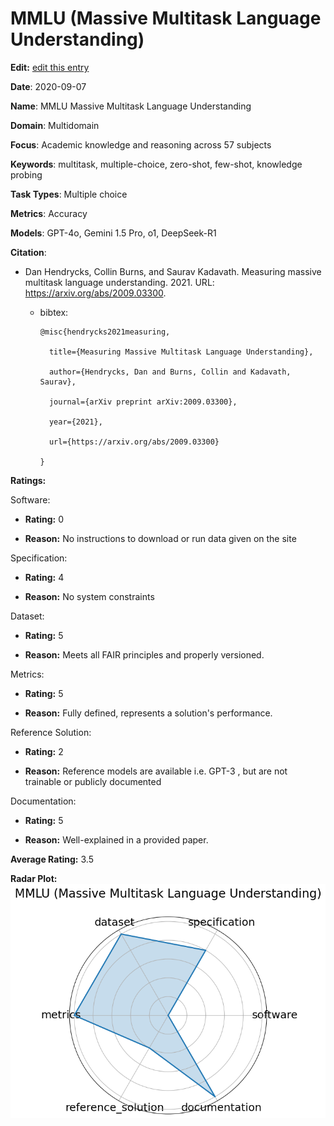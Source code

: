 # MMLU (Massive Multitask Language Understanding)


**Edit:** [edit this entry](https://github.com/mlcommons-science/benchmark/tree/main/source)


**Date**: 2020-09-07


**Name**: MMLU  Massive Multitask Language Understanding 


**Domain**: Multidomain


**Focus**: Academic knowledge and reasoning across 57 subjects


**Keywords**: multitask, multiple-choice, zero-shot, few-shot, knowledge probing


**Task Types**: Multiple choice


**Metrics**: Accuracy


**Models**: GPT-4o, Gemini 1.5 Pro, o1, DeepSeek-R1


**Citation**:


- Dan Hendrycks, Collin Burns, and Saurav Kadavath. Measuring massive multitask language understanding. 2021. URL: https://arxiv.org/abs/2009.03300.

  - bibtex:
      ```
      @misc{hendrycks2021measuring,

        title={Measuring Massive Multitask Language Understanding},

        author={Hendrycks, Dan and Burns, Collin and Kadavath, Saurav},

        journal={arXiv preprint arXiv:2009.03300},

        year={2021},

        url={https://arxiv.org/abs/2009.03300}

      }

      ```

**Ratings:**


Software:


  - **Rating:** 0


  - **Reason:** No instructions to download or run data given on the site 


Specification:


  - **Rating:** 4


  - **Reason:** No system constraints 


Dataset:


  - **Rating:** 5


  - **Reason:** Meets all FAIR principles and properly versioned. 


Metrics:


  - **Rating:** 5


  - **Reason:** Fully defined, represents a solution's performance. 


Reference Solution:


  - **Rating:** 2


  - **Reason:** Reference models are available  i.e. GPT-3 , but are not trainable or publicly documented 


Documentation:


  - **Rating:** 5


  - **Reason:** Well-explained in a provided paper. 


**Average Rating:** 3.5


**Radar Plot:**
 ![Mmlu Massive Multitask Language Understanding radar plot](../../tex/images/mmlu_massive_multitask_language_understanding_radar.png)